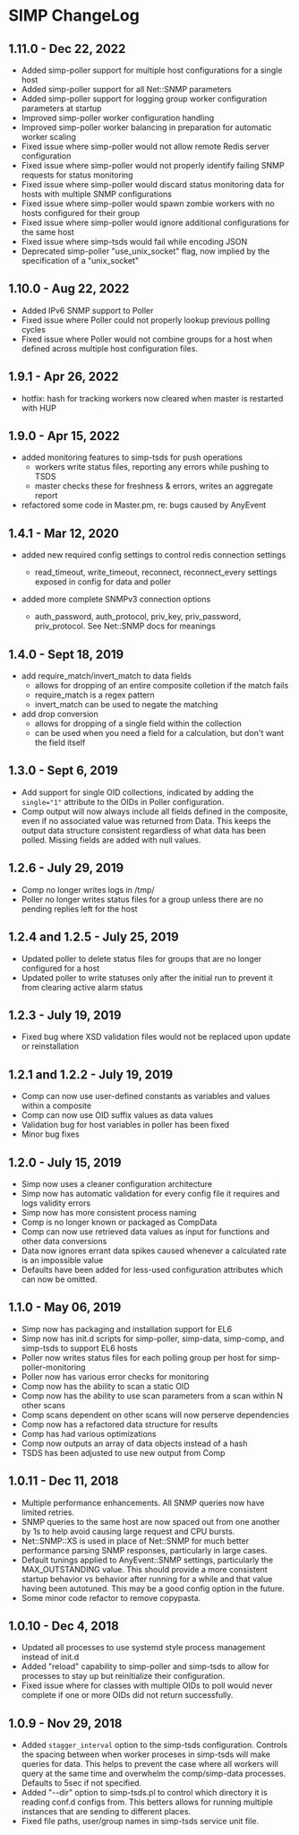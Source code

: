 # SIMP ChangeLog

## 1.11.0 - Dec 22, 2022
* Added simp-poller support for multiple host configurations for a single host
* Added simp-poller support for all Net::SNMP parameters
* Added simp-poller support for logging group worker configuration parameters at startup
* Improved simp-poller worker configuration handling
* Improved simp-poller worker balancing in preparation for automatic worker scaling
* Fixed issue where simp-poller would not allow remote Redis server configuration
* Fixed issue where simp-poller would not properly identify failing SNMP requests for status monitoring
* Fixed issue where simp-poller would discard status monitoring data for hosts with multiple SNMP configurations
* Fixed issue where simp-poller would spawn zombie workers with no hosts configured for their group
* Fixed issue where simp-poller would ignore additional configurations for the same host
* Fixed issue where simp-tsds would fail while encoding JSON
* Deprecated simp-poller "use_unix_socket" flag, now implied by the specification of a "unix_socket"

## 1.10.0 - Aug 22, 2022
* Added IPv6 SNMP support to Poller
* Fixed issue where Poller could not properly lookup previous polling cycles
* Fixed issue where Poller would not combine groups for a host when defined across multiple host configuration files.

## 1.9.1 - Apr 26, 2022
* hotfix: hash for tracking workers now cleared when master is restarted with HUP

## 1.9.0 - Apr 15, 2022

* added monitoring features to simp-tsds for push operations
  * workers write status files, reporting any errors while pushing to TSDS
  * master checks these for freshness & errors, writes an aggregate report
* refactored some code in Master.pm, re: bugs caused by AnyEvent

## 1.4.1 - Mar 12, 2020

* added new required config settings to control redis connection settings
  * read_timeout, write_timeout, reconnect, reconnect_every settings exposed in config for data and poller

* added more complete SNMPv3 connection options
  * auth_password, auth_protocol, priv_key, priv_password, priv_protocol. See Net::SNMP docs for meanings

## 1.4.0 - Sept 18, 2019

* add require_match/invert_match to data fields
  * allows for dropping of an entire composite colletion if the match fails
  * require_match is a regex pattern
  * invert_match can be used to negate the matching
* add drop conversion
  * allows for dropping of a single field within the collection
  * can be used when you need a field for a calculation, but don't want the field itself

## 1.3.0 - Sept 6, 2019

* Add support for single OID collections, indicated by adding the `single="1"` attribute to the OIDs
in Poller configuration.
* Comp output will now always include all fields defined in the composite, even if no associated value
was returned from Data. This keeps the output data structure consistent regardless of what data has
been polled. Missing fields are added with null values.

## 1.2.6 - July 29, 2019

* Comp no longer writes logs in /tmp/
* Poller no longer writes status files for a group unless there are no pending replies left for the host

## 1.2.4 and 1.2.5 - July 25, 2019

* Updated poller to delete status files for groups that are no longer configured for a host
* Updated poller to write statuses only after the initial run to prevent it from clearing active alarm status

## 1.2.3 - July 19, 2019

* Fixed bug where XSD validation files would not be replaced upon update or reinstallation

## 1.2.1 and 1.2.2 - July 19, 2019

* Comp can now use user-defined constants as variables and values within a composite
* Comp can now use OID suffix values as data values
* Validation bug for host variables in poller has been fixed
* Minor bug fixes

## 1.2.0 - July 15, 2019

* Simp now uses a cleaner configuration architecture
* Simp now has automatic validation for every config file it requires and logs validity errors
* Simp now has more consistent process naming
* Comp is no longer known or packaged as CompData
* Comp can now use retrieved data values as input for functions and other data conversions
* Data now ignores errant data spikes caused whenever a calculated rate is an impossible value
* Defaults have been added for less-used configuration attributes which can now be omitted.

## 1.1.0 - May 06, 2019

* Simp now has packaging and installation support for EL6
* Simp now has init.d scripts for simp-poller, simp-data, simp-comp, and simp-tsds to support EL6 hosts
* Poller now writes status files for each polling group per host for simp-poller-monitoring
* Poller now has various error checks for monitoring
* Comp now has the ability to scan a static OID
* Comp now has the ability to use scan parameters from a scan within N other scans
* Comp scans dependent on other scans will now perserve dependencies
* Comp now has a refactored data structure for results
* Comp has had various optimizations
* Comp now outputs an array of data objects instead of a hash
* TSDS has been adjusted to use new output from Comp

## 1.0.11 - Dec 11, 2018

* Multiple performance enhancements. All SNMP queries now have limited retries.
* SNMP queries to the same host are now spaced out from one another by 1s to help avoid causing large request and CPU bursts.
* Net::SNMP::XS is used in place of Net::SNMP for much better performance parsing SNMP responses, particularly in large cases.
* Default tunings applied to AnyEvent::SNMP settings, particularly the MAX_OUTSTANDING value. This should provide a more consistent
startup behavior vs behavior after running for a while and that value having been autotuned. This may be a good config option
in the future.
* Some minor code refactor to remove copypasta.

## 1.0.10 - Dec 4, 2018

* Updated all processes to use systemd style process management instead of init.d
* Added "reload" capability to simp-poller and simp-tsds to allow for processes to stay up but reinitialize their configuration.
* Fixed issue where for classes with multiple OIDs to poll would never complete if one or more OIDs did not return successfully.

## 1.0.9 - Nov 29, 2018

* Added `stagger_interval` option to the simp-tsds configuration. Controls the spacing between when worker proceses in simp-tsds will make queries for data. This helps to prevent the case where all workers will query at the same time and overwhelm the comp/simp-data processes. Defaults to 5sec if not specified.
* Added "--dir" option to simp-tsds.pl to control which directory it is reading conf.d configs from. This betters allows for running multiple instances that are sending to different places.
* Fixed file paths, user/group names in simp-tsds service unit file.
